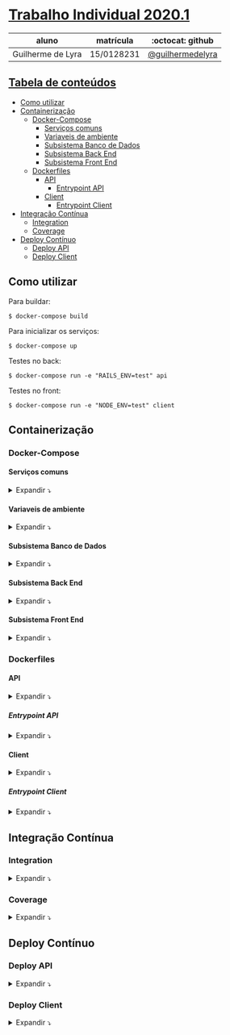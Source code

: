 # [Trabalho Individual 2020.1](https://github.com/guilhermedelyra/Trabalho-Individual-2020-1)

|       aluno       |  matrícula |                 :octocat: github                       |
| ----------------- | ---------- | ------------------------------------------------------ |
| Guilherme de Lyra | 15/0128231 | [@guilhermedelyra](https://github.com/guilhermedelyra) |

## [Tabela de conteúdos](#trabalho-individual-20201)
  - [Como utilizar](#como-utilizar)
  - [Containerização](#containerização)
    - [Docker-Compose](#docker-compose)
      - [Serviços comuns](#serviços-comuns)
      - [Variaveis de ambiente](#variaveis-de-ambiente)
      - [Subsistema Banco de Dados](#subsistema-banco-de-dados)
      - [Subsistema Back End](#subsistema-back-end)
      - [Subsistema Front End](#subsistema-front-end)
    - [Dockerfiles](#dockerfiles)
      - [API](#api)
        - [Entrypoint API](#entrypoint-api)
      - [Client](#client)
        - [Entrypoint Client](#entrypoint-client)
  - [Integração Contínua](#integração-contínua)
    - [Integration](#integration)
    - [Coverage](#coverage)
  - [Deploy Contínuo](#deploy-contínuo)
    - [Deploy API](#deploy-api)
    - [Deploy Client](#deploy-client)

## Como utilizar

Para buildar:

`$ docker-compose build`

Para inicializar os serviços:

`$ docker-compose up`

Testes no back:

`$ docker-compose run -e "RAILS_ENV=test" api`

Testes no front:

`$ docker-compose run -e "NODE_ENV=test" client`

## Containerização

### Docker-Compose

#### Serviços comuns

<details>
<summary>
Expandir ⤵️
</summary>

[networks e volumes em `docker-compose.yml`](https://github.com/guilhermedelyra/Trabalho-Individual-2020-1/blob/master/docker-compose.yml)
```yml
networks:
  app_network:

volumes:
  gem_cache:
  db_data:
  node_modules:
```
</details>

#### Variaveis de ambiente

<details>
<summary>
Expandir ⤵️
</summary>

[`.env`](https://github.com/guilhermedelyra/Trabalho-Individual-2020-1/blob/master/.env)
```yml
APP_CLIENT_NAME=client
APP_CLIENT_PORT=8080
NODE_ENV=development

APP_API_NAME=api
APP_API_PORT=3000
RAILS_ENV=development

DATABASE_USER=postgres
DATABASE_PASSWORD=password
DATABASE_PORT=5432
DATABASE_HOST=api-db
```

</details>



#### Subsistema Banco de Dados
<details>
<summary>
Expandir ⤵️
</summary>

[api-db em `docker-compose.yml`](https://github.com/guilhermedelyra/Trabalho-Individual-2020-1/blob/master/docker-compose.yml)
```yml
  api-db:
    image: postgres
    container_name: ${DATABASE_HOST}
    ports:
      - ${DATABASE_PORT}:${DATABASE_PORT}
    volumes:
      - db_data:/var/lib/postgresql/data
      - ./api/log/db:/logs
    env_file: .env
    environment:
      - POSTGRES_USER=${DATABASE_USER}
      - POSTGRES_PASSWORD=${DATABASE_PASSWORD}
    networks:
      - app_network
```

</details>



#### Subsistema Back End
<details>
<summary>
Expandir ⤵️
</summary>

[api em `docker-compose.yml`](https://github.com/guilhermedelyra/Trabalho-Individual-2020-1/blob/master/docker-compose.yml)
```yml
  api:
    build: 
      context: .
      dockerfile: ./api/Dockerfile
    container_name: ${APP_API_NAME}
    ports:
      - ${APP_API_PORT}:${APP_API_PORT}
    volumes:
      - ./api:/opt/app/api
      - gem_cache:/usr/local/bundle/gems
    depends_on:
      - api-db
    env_file: .env
    environment:
      RAILS_ENV: ${RAILS_ENV}
    networks:
      - app_network
```

</details>



#### Subsistema Front End
<details>
<summary>
Expandir ⤵️
</summary>

[client em `docker-compose.yml`](https://github.com/guilhermedelyra/Trabalho-Individual-2020-1/blob/master/docker-compose.yml)
```yml
  client:
    build: 
      context: .
      dockerfile: ./client/Dockerfile
    container_name: ${APP_CLIENT_NAME}
    ports:
      - ${APP_CLIENT_PORT}:${APP_CLIENT_PORT}
    volumes:
      - ./client:/opt/app/client
      - node_modules:/opt/app/client/node_modules  
    env_file: .env
    environment:
      NODE_ENV: ${NODE_ENV}
```

</details>


### Dockerfiles


#### API
<details>
<summary>
Expandir ⤵️
</summary>

[`api/Dockerfile`](https://github.com/guilhermedelyra/Trabalho-Individual-2020-1/blob/master/api/Dockerfile)
```dockerfile
FROM ruby:2.5.7

RUN apt-get update -qq && apt-get install -y nodejs postgresql-client

RUN mkdir -p /opt/app/api
WORKDIR /opt/app/api

COPY ./api/Gemfile .
COPY ./api/Gemfile.lock .

RUN gem update --system
RUN gem install bundler
RUN bundle config build.nokogiri --use-system-libraries
RUN bundle check || bundle install

COPY ./api/ /opt/app/api

COPY ./api/entrypoint.sh /usr/bin/entrypoint_api.sh
RUN chmod +x /usr/bin/entrypoint_api.sh

ENTRYPOINT ["entrypoint_api.sh"]
```

</details>



##### Entrypoint API
<details>
<summary>
Expandir ⤵️
</summary>

[`api/entrypoint.sh`](https://github.com/guilhermedelyra/Trabalho-Individual-2020-1/blob/master/api/entrypoint.sh)
```bash
#!/bin/bash
set -e

# Remove a potentially pre-existing server.pid for Rails.
rm -rf /opt/app/tmp/pids/server.pid

rake db:create
rake db:migrate 

if [ "$RAILS_ENV" = "development" ]
then
    rails server -p 3000 -b 0.0.0.0
elif [ "$RAILS_ENV" = "test" ]
then
    rake test
else
    echo "Unknown RAILS_ENV value..."
fi
```

</details>



#### Client
<details>
<summary>
Expandir ⤵️
</summary>

[`client/Dockerfile`](https://github.com/guilhermedelyra/Trabalho-Individual-2020-1/blob/master/client/Dockerfile)
```dockerfile
FROM node:14

RUN mkdir -p /opt/app/client
WORKDIR /opt/app/client

COPY ./client/package.json .
COPY ./client/yarn.lock .

RUN yarn global add @vue/cli@4.4.6
RUN yarn install

COPY ./client/ /opt/app/client

COPY ./client/entrypoint.sh /usr/bin/entrypoint_client.sh
RUN chmod +x /usr/bin/entrypoint_client.sh

ENTRYPOINT ["entrypoint_client.sh"]
```

</details>



##### Entrypoint Client
<details>
<summary>
Expandir ⤵️
</summary>

[`client/entrypoint.sh`](https://github.com/guilhermedelyra/Trabalho-Individual-2020-1/blob/master/client/entrypoint.sh)
```bash
#!/bin/bash
set -e

if [ "$NODE_ENV" = "build" ]
then
    yarn build
elif [ "$NODE_ENV" = "test" ]
then
    yarn test:unit
elif [ "$NODE_ENV" = "development" ]
then
    yarn dev
else
    echo "Unknown NODE_ENV value... serving it anyway"
    yarn serve
fi
```

</details>



## Integração Contínua


### Integration
<details>
<summary>
Expandir ⤵️
</summary>

[`.github/workflows/integration.yml`](https://github.com/guilhermedelyra/Trabalho-Individual-2020-1/blob/master/.github/workflows/integration.yml)
```yml
name: ci/cd deploy

# tho i could push those containers built at the integration job
# and then use them as containers images for the coverage job
# i prefer not to, since docker is currently limiting pulls and pushes, so idk

# other option would be to simulate the same path from docker containers
# within gh action instance and then 'docker cp' the coverage folders into
# it.
#
# but it would also be slower (since currently integration (+ tests)
# takes ~6min to complete it's job [while coverage job takes up to ~4m])

on:
  push: # any branch
  pull_request:
    branches:
      - master

jobs:
  integration:
    name: CI  &&  Test inside docker
    runs-on: ubuntu-latest
    steps:
      - uses: actions/checkout@v2

      - name: directory          
        run: ls -a          

      - name: build
        run: docker-compose up --build -d

      - name: test_api
        run: docker-compose run -e "RAILS_ENV=test" api
      
      - name: test_client
        run: docker-compose run -e "NODE_ENV=test" client
```
</details>


### Coverage
<details>
<summary>
Expandir ⤵️
</summary>

[`.github/workflows/coverage.yml`](https://github.com/guilhermedelyra/Trabalho-Individual-2020-1/blob/master/.github/workflows/coverage.yml)
```yml
name: coverage

# refer to integration.yml comment

on:
  push: # any branch
  pull_request:
    branches:
      - master

jobs:
  coverage:
    name: Test front/back && Coverage
    runs-on: ubuntu-latest
    services:
      postgres:
        image: postgres
        env:
          POSTGRES_PASSWORD: password
        options: >-
          --health-cmd pg_isready
          --health-interval 10s
          --health-timeout 5s
          --health-retries 5
        ports:
          - 5432:5432

    steps:
      - uses: actions/checkout@v2
        with:
          fetch-depth: 0
      - uses: actions/setup-node@v1
        with:
          node-version: 14.x
      - uses: ruby/setup-ruby@v1
        with:
          ruby-version: '2.5.7'

      - name: retrieve client coverage
        env:
          NODE_ENV: test
        run: |
          yarn install
          yarn test:unit
        working-directory: client

      - name: retrieve api coverage
        env:
          DATABASE_HOST: localhost
          DATABASE_PORT: 5432
          DATABASE_USER: postgres
          DATABASE_PASSWORD: password
          RAILS_ENV: test
        run: |
          sudo apt-get -yqq install libpq-dev
          gem install bundler
          bundle install --jobs 4 --retry 3
          bundle exec rails db:create
          bundle exec rails db:migrate
          bundle exec rails test
        working-directory: api

      - name: SonarCloud Scan
        uses: SonarSource/sonarcloud-github-action@master
        env:
          GITHUB_TOKEN: ${{ secrets.GITHUB_TOKEN }}
          SONAR_TOKEN: ${{ secrets.SONAR_TOKEN }}

      - name: CodeClimate - publish Coverage
        uses: paambaati/codeclimate-action@v2.7.5
        env:
          CC_TEST_REPORTER_ID: ${{secrets.CC_TEST_REPORTER_ID}}
        with:
          coverageLocations: |
            ${{github.workspace}}/client/coverage/lcov.info:lcov
            ${{github.workspace}}/api/coverage/.resultset.json:simplecov              
```
</details>


## Deploy Contínuo

### Deploy API
<details>
<summary>
Expandir ⤵️
</summary>

**Link**: [https://backend-gces.herokuapp.com/api/v1/](https://backend-gces.herokuapp.com/api/v1/)

[`.github/workflows/deploy.yml`](https://github.com/guilhermedelyra/Trabalho-Individual-2020-1/blob/master/.github/workflows/deploy.yml)
```yml
name: Push api to Heroku

on: [push]

jobs:
  deploy:
    runs-on: ubuntu-latest
    steps:
    - uses: actions/checkout@v2
    - name: Release API
      uses: akhileshns/heroku-deploy@v3.0.4
      with:
        heroku_api_key: ${{ secrets.HEROKU_API_KEY }}
        heroku_app_name: "backend-gces"
        heroku_email: "guilyra12@gmail.com"
      env:
        HD_APP_BASE: "api"              
```

</details>

### Deploy Client
<details>
<summary>
Expandir ⤵️
</summary>

**Link**: [https://trabalho-individual-2020-1.guilhermedelyra.vercel.app](https://trabalho-individual-2020-1.guilhermedelyra.vercel.app/#/)

Foi utilizado a integração com o [`now.sh`](http://now.sh/) (da Vercel).
![Deploy Front](https://i.imgur.com/U68zmAn.png)
</details>
